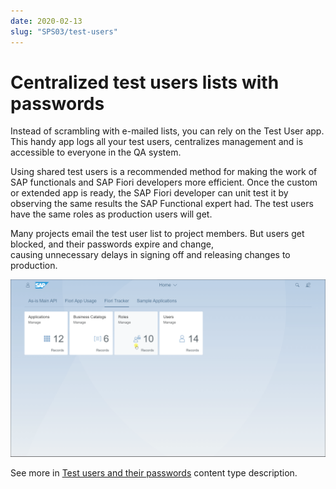 ```yaml
---
date: 2020-02-13
slug: "SPS03/test-users"
---
```

# Centralized test users lists with passwords

Instead of scrambling with e-mailed lists, you can rely on the Test User app. This handy app logs all your test users, centralizes management and is accessible to everyone in the QA system.

<!-- more -->

Using shared test users is a recommended method for making the work of SAP functionals and SAP Fiori developers more efficient. Once the custom or extended app is ready, the SAP Fiori developer can unit test it by observing the same results the SAP Functional expert had. The test users have the same roles as production users will get.

Many projects email the test user list to project members. But users get blocked, and their passwords expire and change, causing unnecessary delays in signing off and releasing changes to production.

[![](res/tu2.gif)](res/tu2.gif)

See more in [Test users and their passwords](../../tracked/SPS03/testusers.md) content type description.
